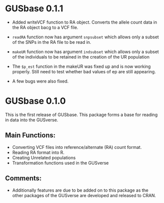 
# GUSbase 0.1.1

* Added writeVCF function to RA object. Converts the allele count data in the RA object bacg to a VCF file.
* `readRA` function now has argument `snpsubset` which allows only a subset of the SNPs in the RA file to be read in.
* `makeUR` function now has argument `indsubset` which allows only a subset of the individuals to be retained in the creation of the UR population
* The `$p_est` function in the makeUR was fixed up and is now working properly. Still need to test whether bad values of ep are still appearing.

* A few bugs were also fixed.


# GUSbase 0.1.0

This is the first release of GUSbase. This package forms a base for reading in data into the GUSverse.

## Main Functions:

* Converting VCF files into reference/alternate (RA) count format. 
* Reading RA format into R.
* Creating Unrelated populations
* Transformation functions used in the GUSverse

## Comments:

* Additionally features are due to be added on to this package as the other packages of the GUSverse are developed and released to CRAN.



